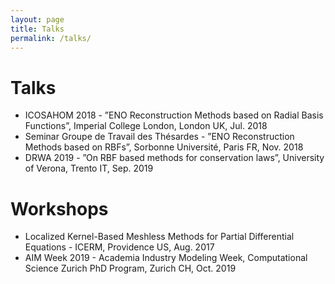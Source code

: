 ```yaml
---
layout: page
title: Talks
permalink: /talks/
---
```


# Talks
* ICOSAHOM 2018 - ”ENO Reconstruction Methods based on Radial Basis Functions”, Imperial College London, London UK, Jul. 2018
* Seminar Groupe de Travail des Thésardes - ”ENO Reconstruction Methods based on RBFs”, Sorbonne Université, Paris FR, Nov. 2018
* DRWA 2019 - ”On RBF based methods for conservation laws”, University of Verona, Trento IT, Sep. 2019

# Workshops
* Localized Kernel-Based Meshless Methods for Partial Differential Equations - ICERM, Providence US, Aug. 2017
* AIM Week 2019 - Academia Industry Modeling Week, Computational Science Zurich PhD Program, Zurich CH, Oct. 2019
